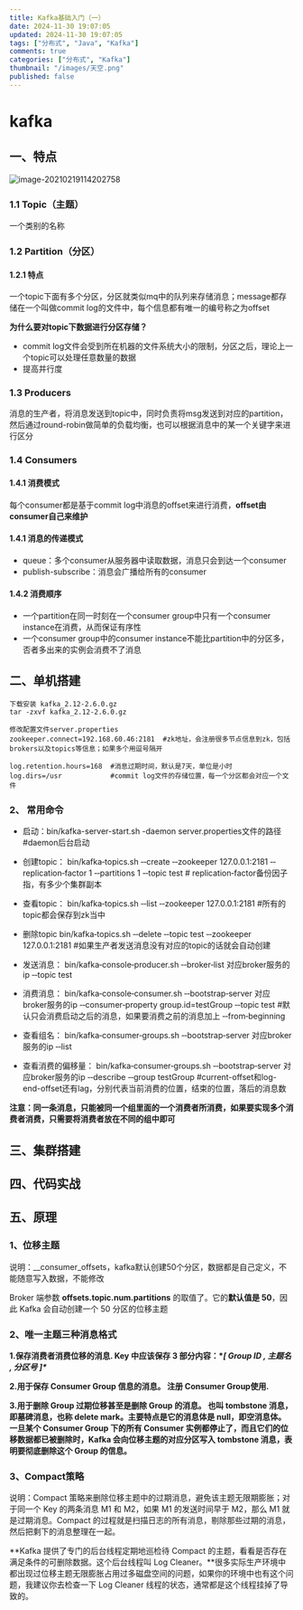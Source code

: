 ```yaml
---
title: Kafka基础入门（一）
date: 2024-11-30 19:07:05
updated: 2024-11-30 19:07:05
tags: ["分布式", "Java", "Kafka"]
comments: true
categories: ["分布式", "Kafka"]
thumbnail: "/images/天空.png"
published: false
---
```


# kafka

## 一、特点

![image-20210219114202758](https://cdn.jsdelivr.net/gh/hackerHiJu/note-picture@main/note-picture/image-20210219114202758-20250325152823271.png)

### 1.1 Topic（主题）

一个类别的名称

### 1.2 Partition（分区）

#### 1.2.1 特点

一个topic下面有多个分区，分区就类似mq中的队列来存储消息；message都存储在一个叫做commit log的文件中，每个信息都有唯一的编号称之为offset

**为什么要对topic下数据进行分区存储？**

- commit log文件会受到所在机器的文件系统大小的限制，分区之后，理论上一个topic可以处理任意数量的数据
- 提高并行度

### 1.3 Producers

消息的生产者，将消息发送到topic中，同时负责将msg发送到对应的partition，然后通过round-robin做简单的负载均衡，也可以根据消息中的某一个关键字来进行区分

### 1.4 Consumers

#### 1.4.1 消费模式

每个consumer都是基于commit log中消息的offset来进行消费，**offset由consumer自己来维护**

#### 1.4.1 消息的传递模式

- queue：多个consumer从服务器中读取数据，消息只会到达一个consumer
- publish-subscribe：消息会广播给所有的consumer

#### 1.4.2 消费顺序

- 一个partition在同一时刻在一个consumer group中只有一个consumer instance在消费，从而保证有序性
- 一个consumer group中的consumer instance不能比partition中的分区多，否者多出来的实例会消费不了消息

## 二、单机搭建

```
下载安装 kafka_2.12-2.6.0.gz
tar -zxvf kafka_2.12-2.6.0.gz

修改配置文件server.properties
zookeeper.connect=192.168.60.46:2181  #zk地址，会注册很多节点信息到zk，包括brokers以及topics等信息；如果多个用逗号隔开

log.retention.hours=168  #消息过期时间，默认是7天，单位是小时
log.dirs=/usr            #commit log文件的存储位置，每一个分区都会对应一个文件
```

### 2、 常用命令

- 启动：bin/kafka-server-start.sh -daemon server.properties文件的路径    #daemon后台启动

- 创建topic：
  		bin/kafka‐topics.sh ‐‐create ‐‐zookeeper 127.0.0.1:2181 ‐‐replication‐factor 1 ‐‐partitions 1 ‐‐topic test    # replication‐factor备份因子指，有多少个集群副本

- 查看topic：
  		bin/kafka‐topics.sh ‐‐list ‐‐zookeeper 127.0.0.1:2181  #所有的topic都会保存到zk当中

- 删除topic
  		bin/kafka‐topics.sh ‐‐delete ‐‐topic test ‐‐zookeeper 127.0.0.1:2181  #如果生产者发送消息没有对应的topic的话就会自动创建

- 发送消息：
  bin/kafka‐console‐producer.sh ‐‐broker‐list 对应broker服务的ip ‐‐topic test

- 消费消息：
  		bin/kafka‐console‐consumer.sh ‐‐bootstrap‐server 对应broker服务的ip ‐‐consumer‐property group.id=testGroup ‐‐topic test    #默认只会消费启动之后的消息，如果要消费之前的消息加上  ‐‐from‐beginning

- 查看组名：
  		bin/kafka‐consumer‐groups.sh ‐‐bootstrap‐server 对应broker服务的ip ‐‐list

- 查看消费的偏移量：
  		bin/kafka‐consumer‐groups.sh ‐‐bootstrap‐server 对应broker服务的ip ‐‐describe ‐‐group testGroup  #current-offset和log-end-offset还有lag，分别代表当前消费的位置，结束的位置，落后的消息数

**注意：同一条消息，只能被同一个组里面的一个消费者所消费，如果要实现多个消费者消费，只需要将消费者放在不同的组中即可**

## 三、集群搭建



## 四、代码实战



## 五、原理

### 1、位移主题

说明：__consumer_offsets，kafka默认创建50个分区，数据都是自己定义，不能随意写入数据，不能修改

Broker 端参数 **offsets.topic.num.partitions** 的取值了。它的**默认值是 50**，因此 Kafka 会自动创建一个 50 分区的位移主题

### 2、唯一主题三种消息格式

**1.保存消费者消费位移的消息. Key 中应该保存 3 部分内容：\**[ Group ID , 主题名 , 分区号 ]\****

**2.用于保存 Consumer Group 信息的消息。  注册 Consumer Group使用.**

**3.用于删除 Group 过期位移甚至是删除 Group 的消息。 也叫 tombstone 消息，即墓碑消息，也称 delete mark。主要特点是它的消息体是 null，即空消息体。一旦某个 Consumer Group 下的所有 Consumer 实例都停止了，而且它们的位移数据都已被删除时，Kafka 会向位移主题的对应分区写入 tombstone 消息，表明要彻底删除这个 Group 的信息。**

### 3、Compact策略

说明：Compact 策略来删除位移主题中的过期消息，避免该主题无限期膨胀；对于同一个 Key 的两条消息 M1 和 M2，如果 M1 的发送时间早于 M2，那么 M1 就是过期消息。Compact 的过程就是扫描日志的所有消息，剔除那些过期的消息，然后把剩下的消息整理在一起。

**Kafka 提供了专门的后台线程定期地巡检待 Compact 的主题，看看是否存在满足条件的可删除数据。这个后台线程叫 Log Cleaner。**很多实际生产环境中都出现过位移主题无限膨胀占用过多磁盘空间的问题，如果你的环境中也有这个问题，我建议你去检查一下 Log Cleaner 线程的状态，通常都是这个线程挂掉了导致的。
